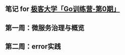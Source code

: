 笔记 for [极客大学「Go训练营-第0期」](https://u.geekbang.org/subject/go?utm_identify=geekuni&utm_source=university&utm_medium=home&utm_content=hotbanner1&utm_campaign=hotbanner1)
---

## 第一周：微服务治理与概览
## 第二周：error实践